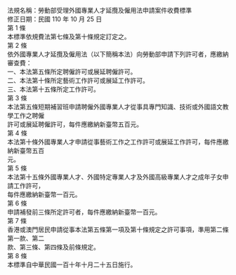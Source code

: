 法規名稱：勞動部受理外國專業人才延攬及僱用法申請案件收費標準  
修正日期：民國 110 年 10 月 25 日  
第 1 條  
本標準依規費法第七條及第十條規定訂定之。  
第 2 條  
依外國專業人才延攬及僱用法（以下簡稱本法）向勞動部申請下列許可者，應繳納審查費：  
一、本法第五條所定聘僱許可或展延聘僱許可。  
二、本法第十條所定藝術工作許可或展延工作許可。  
三、本法第十五條所定工作許可。  
第 3 條  
本法第五條短期補習班申請聘僱外國專業人才從事具專門知識、技術或外國語文教學工作之聘僱  
許可或展延聘僱許可，每件應繳納新臺幣五百元。  
第 4 條  
本法第十條外國專業人才申請從事藝術工作之工作許可或展延工作許可，每件應繳納新臺幣五百  
元。  
第 5 條  
本法第十五條外國專業人才、外國特定專業人才及外國高級專業人才之成年子女申請工作許可，  
每件應繳納新臺幣一百元。  
第 6 條  
申請補發前三條所定許可者，每件應繳納新臺幣一百元。  
第 7 條  
香港或澳門居民申請從事本法第五條第一項及第十條規定之許可事項，準用第二條第一款、第二  
款、第三條、第四條及前條規定。  
第 8 條  
本標準自中華民國一百十年十月二十五日施行。  



